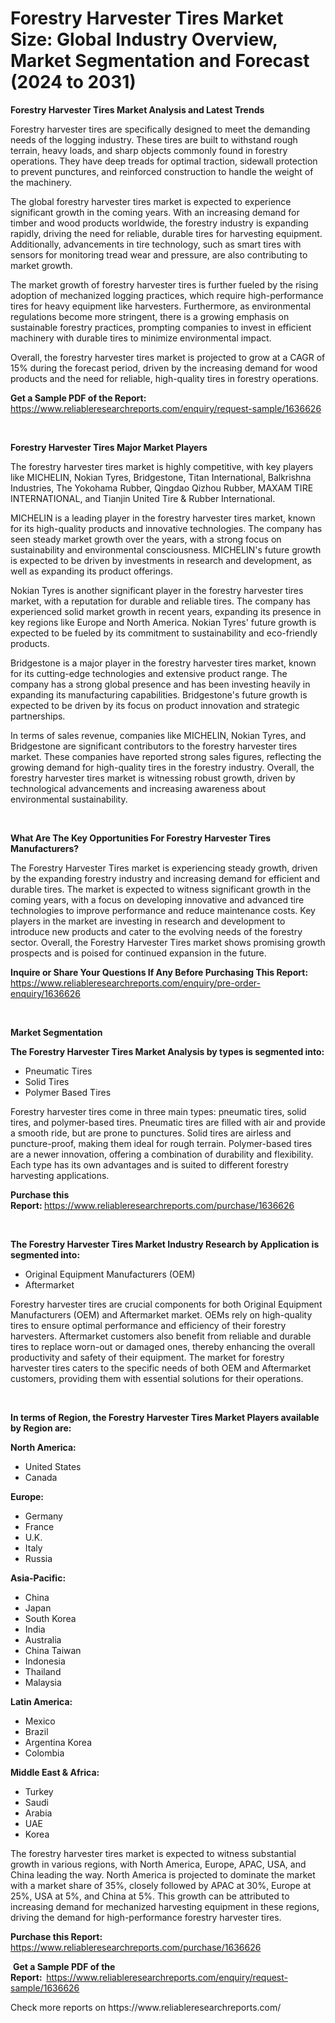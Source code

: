 <p><h1>Forestry Harvester Tires Market Size: Global Industry Overview, Market Segmentation and Forecast (2024 to 2031)</h1></p><p><strong>Forestry Harvester Tires Market Analysis and Latest Trends</strong></p>
<p><p>Forestry harvester tires are specifically designed to meet the demanding needs of the logging industry. These tires are built to withstand rough terrain, heavy loads, and sharp objects commonly found in forestry operations. They have deep treads for optimal traction, sidewall protection to prevent punctures, and reinforced construction to handle the weight of the machinery.</p><p>The global forestry harvester tires market is expected to experience significant growth in the coming years. With an increasing demand for timber and wood products worldwide, the forestry industry is expanding rapidly, driving the need for reliable, durable tires for harvesting equipment. Additionally, advancements in tire technology, such as smart tires with sensors for monitoring tread wear and pressure, are also contributing to market growth.</p><p>The market growth of forestry harvester tires is further fueled by the rising adoption of mechanized logging practices, which require high-performance tires for heavy equipment like harvesters. Furthermore, as environmental regulations become more stringent, there is a growing emphasis on sustainable forestry practices, prompting companies to invest in efficient machinery with durable tires to minimize environmental impact.</p><p>Overall, the forestry harvester tires market is projected to grow at a CAGR of 15% during the forecast period, driven by the increasing demand for wood products and the need for reliable, high-quality tires in forestry operations.</p></p>
<p><strong>Get a Sample PDF of the Report:&nbsp;</strong> <a href="https://www.reliableresearchreports.com/enquiry/request-sample/1636626">https://www.reliableresearchreports.com/enquiry/request-sample/1636626</a></p>
<p>&nbsp;</p>
<p><strong>Forestry Harvester Tires Major Market Players</strong></p>
<p><p>The forestry harvester tires market is highly competitive, with key players like MICHELIN, Nokian Tyres, Bridgestone, Titan International, Balkrishna Industries, The Yokohama Rubber, Qingdao Qizhou Rubber, MAXAM TIRE INTERNATIONAL, and Tianjin United Tire & Rubber International.</p><p>MICHELIN is a leading player in the forestry harvester tires market, known for its high-quality products and innovative technologies. The company has seen steady market growth over the years, with a strong focus on sustainability and environmental consciousness. MICHELIN's future growth is expected to be driven by investments in research and development, as well as expanding its product offerings.</p><p>Nokian Tyres is another significant player in the forestry harvester tires market, with a reputation for durable and reliable tires. The company has experienced solid market growth in recent years, expanding its presence in key regions like Europe and North America. Nokian Tyres' future growth is expected to be fueled by its commitment to sustainability and eco-friendly products.</p><p>Bridgestone is a major player in the forestry harvester tires market, known for its cutting-edge technologies and extensive product range. The company has a strong global presence and has been investing heavily in expanding its manufacturing capabilities. Bridgestone's future growth is expected to be driven by its focus on product innovation and strategic partnerships.</p><p>In terms of sales revenue, companies like MICHELIN, Nokian Tyres, and Bridgestone are significant contributors to the forestry harvester tires market. These companies have reported strong sales figures, reflecting the growing demand for high-quality tires in the forestry industry. Overall, the forestry harvester tires market is witnessing robust growth, driven by technological advancements and increasing awareness about environmental sustainability.</p></p>
<p>&nbsp;</p>
<p><strong>What Are The Key Opportunities For Forestry Harvester Tires Manufacturers?</strong></p>
<p><p>The Forestry Harvester Tires market is experiencing steady growth, driven by the expanding forestry industry and increasing demand for efficient and durable tires. The market is expected to witness significant growth in the coming years, with a focus on developing innovative and advanced tire technologies to improve performance and reduce maintenance costs. Key players in the market are investing in research and development to introduce new products and cater to the evolving needs of the forestry sector. Overall, the Forestry Harvester Tires market shows promising growth prospects and is poised for continued expansion in the future.</p></p>
<p><strong>Inquire or Share Your Questions If Any Before Purchasing This Report:</strong> <a href="https://www.reliableresearchreports.com/enquiry/pre-order-enquiry/1636626">https://www.reliableresearchreports.com/enquiry/pre-order-enquiry/1636626</a></p>
<p>&nbsp;</p>
<p><strong>Market Segmentation</strong></p>
<p><strong>The Forestry Harvester Tires Market Analysis by types is segmented into:</strong></p>
<p><ul><li>Pneumatic Tires</li><li>Solid Tires</li><li>Polymer Based Tires</li></ul></p>
<p><p>Forestry harvester tires come in three main types: pneumatic tires, solid tires, and polymer-based tires. Pneumatic tires are filled with air and provide a smooth ride, but are prone to punctures. Solid tires are airless and puncture-proof, making them ideal for rough terrain. Polymer-based tires are a newer innovation, offering a combination of durability and flexibility. Each type has its own advantages and is suited to different forestry harvesting applications.</p></p>
<p><strong>Purchase this Report:&nbsp;</strong><a href="https://www.reliableresearchreports.com/purchase/1636626">https://www.reliableresearchreports.com/purchase/1636626</a></p>
<p>&nbsp;</p>
<p><strong>The Forestry Harvester Tires Market Industry Research by Application is segmented into:</strong></p>
<p><ul><li>Original Equipment Manufacturers (OEM)</li><li>Aftermarket</li></ul></p>
<p><p>Forestry harvester tires are crucial components for both Original Equipment Manufacturers (OEM) and Aftermarket market. OEMs rely on high-quality tires to ensure optimal performance and efficiency of their forestry harvesters. Aftermarket customers also benefit from reliable and durable tires to replace worn-out or damaged ones, thereby enhancing the overall productivity and safety of their equipment. The market for forestry harvester tires caters to the specific needs of both OEM and Aftermarket customers, providing them with essential solutions for their operations.</p></p>
<p>&nbsp;</p>
<p><strong>In terms of Region, the Forestry Harvester Tires Market Players available by Region are:</strong></p>
<p>
    <p> <strong> North America: </strong>
        <ul>
            <li>United States</li>
            <li>Canada</li>
        </ul>
        </p> 
    <p> <strong> Europe: </strong>
        <ul>
            <li>Germany</li>
            <li>France</li>
            <li>U.K.</li>
            <li>Italy</li>
            <li>Russia</li>
        </ul>
        </p> 
    <p> <strong> Asia-Pacific: </strong>
        <ul>
            <li>China</li>
            <li>Japan</li>
            <li>South Korea</li>
            <li>India</li>
            <li>Australia</li>
            <li>China Taiwan</li>
            <li>Indonesia</li>
            <li>Thailand</li>
            <li>Malaysia</li>
        </ul>
        </p> 
    <p> <strong> Latin America: </strong>
        <ul>
            <li>Mexico</li>
            <li>Brazil</li>
            <li>Argentina Korea</li>
            <li>Colombia</li>
        </ul>
        </p> 
    <p> <strong> Middle East & Africa: </strong>
        <ul>
            <li>Turkey</li>
            <li>Saudi</li>
            <li>Arabia</li>
            <li>UAE</li>
            <li>Korea</li>
        </ul>
    </p>
    </p>
<p><p>The forestry harvester tires market is expected to witness substantial growth in various regions, with North America, Europe, APAC, USA, and China leading the way. North America is projected to dominate the market with a market share of 35%, closely followed by APAC at 30%, Europe at 25%, USA at 5%, and China at 5%. This growth can be attributed to increasing demand for mechanized harvesting equipment in these regions, driving the demand for high-performance forestry harvester tires.</p></p>
<p><strong>Purchase this Report: </strong><a href="https://www.reliableresearchreports.com/purchase/1636626">https://www.reliableresearchreports.com/purchase/1636626</a></p>
<p>&nbsp;<strong>Get a Sample PDF of the Report:&nbsp;&nbsp;</strong><a href="https://www.reliableresearchreports.com/enquiry/request-sample/1636626">https://www.reliableresearchreports.com/enquiry/request-sample/1636626</a></p>
<p><strong></strong></p>
<p>Check more reports on https://www.reliableresearchreports.com/</p>